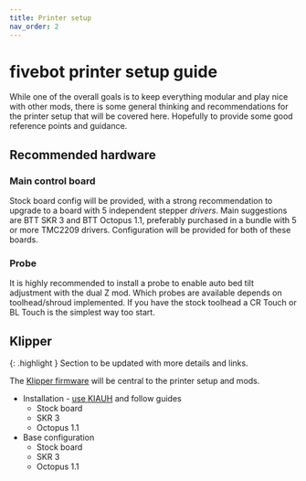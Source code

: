 ```yaml
---
title: Printer setup
nav_order: 2
---
```

# fivebot printer setup guide

While one of the overall goals is to keep everything modular and play nice with other mods, there is some general thinking and recommendations for the printer setup that will be covered here. Hopefully to provide some good reference points and guidance.

## Recommended hardware

### Main control board
Stock board config will be provided, with a strong recommendation to upgrade to a board with 5 independent stepper *drivers*. Main suggestions are BTT SKR 3 and BTT Octopus 1.1, preferably purchased in a bundle with 5 or more TMC2209 drivers. Configuration will be provided for both of these boards.

### Probe
It is highly recommended to install a probe to enable auto bed tilt adjustment with the dual Z mod. Which probes are available depends on toolhead/shroud implemented. If you have the stock toolhead a CR Touch or BL Touch is the simplest way too start.

## Klipper

{: .highlight }
Section to be updated with more details and links.

The [Klipper firmware](https://www.klipper3d.org/) will be central to the printer setup and mods.

* Installation - [use KIAUH](https://github.com/dw-0/kiauh) and follow guides
  * Stock board
  * SKR 3
  * Octopus 1.1
* Base configuration
  * Stock board
  * SKR 3
  * Octopus 1.1
